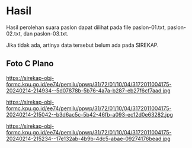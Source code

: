# Hasil

Hasil perolehan suara paslon dapat dilihat pada file paslon-01.txt, paslon-02.txt, dan paslon-03.txt.

Jika tidak ada, artinya data tersebut belum ada pada SIREKAP.

## Foto C Plano

https://sirekap-obj-formc.kpu.go.id/ee74/pemilu/ppwp/31/72/01/10/04/3172011004175-20240214-214934--5d07878b-5b76-4a7a-b287-eb27f6cf7aad.jpg

https://sirekap-obj-formc.kpu.go.id/ee74/pemilu/ppwp/31/72/01/10/04/3172011004175-20240214-215042--b3d6ac5c-5b42-46fb-a093-ec12d0e63282.jpg

https://sirekap-obj-formc.kpu.go.id/ee74/pemilu/ppwp/31/72/01/10/04/3172011004175-20240214-215234--17e132ab-4b9b-4dc5-abae-09274176bead.jpg
